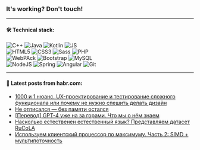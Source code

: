 ### It's working? Don't touch!

---

#### 🛠️ Technical stack:

![C++](https://img.shields.io/badge/C++-informational?logo=c%2B%2B&style=flat&logoColor=white&color=9C033A)
![Java](https://img.shields.io/badge/Java-informational?logo=java&style=flat&logoColor=white&color=007396)
![Kotlin](https://img.shields.io/badge/Kotlin-informational?logo=Kotlin&style=flat&logoColor=white&color=0095D5)
![JS](https://img.shields.io/badge/JS-informational?logo=javaScript&style=flat&logoColor=black&color=F7Df1E) <br>
![HTML5](https://img.shields.io/badge/HTML5-informational?logo=html5&style=flat&logoColor=white&color=E34F26)
![CSS3](https://img.shields.io/badge/CSS3-informational?logo=css3&style=flat&logoColor=white&color=157286)
![Sass](https://img.shields.io/badge/Saas-informational?logo=sass&style=flat&logoColor=white&color=hotpink)
![PHP](https://img.shields.io/badge/PHP-informational?logo=php&style=flat&logoColor=white&color=777BB4) <br>
![WebPAck](https://img.shields.io/badge/WebPack-informational?logo=webPack&style=flat&logoColor=white&color=FF6F00)
![Bootstrap](https://img.shields.io/badge/Bootstrap-informational?logo=Bootstrap&style=flat&logoColor=white&color=7952B3)
![MySQL](https://img.shields.io/badge/MySQL-informational?logo=MySQL&style=flat&logoColor=white&color=00f) <br>
![NodeJS](https://img.shields.io/badge/NodeJS-informational?logo=node.js&style=flat&logoColor=white&color=43853D)
![Spring](https://img.shields.io/badge/Spring-informational?logo=Spring&style=flat&logoColor=white&color=0A9EDC)
![Angular](https://img.shields.io/badge/Vue-informational?logo=vue.js&style=flat&logoColor=white&color=red)
![Git](https://img.shields.io/badge/Git-informational?logo=git&style=flat&logoColor=white&color=darkorange)

___

#### 💬 Latest posts from habr.com:

<!-- BLOG-POST-LIST:START -->
- [1000 и 1 нюанс. UX-проектирование и тестирование сложного функционала или почему не нужно спешить делать дизайн](https://habr.com/ru/post/667310/?utm_source=habrahabr&utm_medium=rss&utm_campaign=667310)
- [Не отписался — без памяти остался](https://habr.com/ru/post/667504/?utm_source=habrahabr&utm_medium=rss&utm_campaign=667504)
- [[Перевод] GPT-4 уже на за горами. Что мы о нём знаем](https://habr.com/ru/post/667278/?utm_source=habrahabr&utm_medium=rss&utm_campaign=667278)
- [Насколько естественен естественный язык? Представляем датасет RuCoLA](https://habr.com/ru/post/667336/?utm_source=habrahabr&utm_medium=rss&utm_campaign=667336)
- [Используем клиентский процессор по максимуму. Часть 2: SIMD + мультипоточность](https://habr.com/ru/post/663936/?utm_source=habrahabr&utm_medium=rss&utm_campaign=663936)
<!-- BLOG-POST-LIST:END -->
